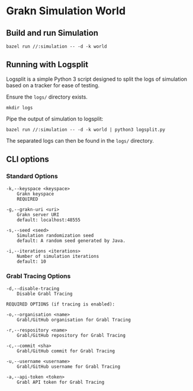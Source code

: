 # Grakn Simulation World

## Build and run Simulation
```shell script
bazel run //:simulation -- -d -k world
```

## Running with Logsplit
Logsplit is a simple Python 3 script designed to split the logs of simulation based on a tracker for ease of testing.

Ensure the `logs/` directory exists.
```shell script
mkdir logs
```
Pipe the output of simulation to logsplit:
```shell script
bazel run //:simulation -- -d -k world | python3 logsplit.py
```
The separated logs can then be found in the `logs/` directory.

## CLI options

### Standard Options
```
-k,--keyspace <keyspace>
    Grakn keyspace
    REQUIRED

-g,--grakn-uri <uri>
    Grakn server URI
    default: localhost:48555

-s,--seed <seed>
    Simulation randomization seed
    default: A random seed generated by Java.

-i,--iterations <iterations>
    Number of simulation iterations
    default: 10
```

### Grabl Tracing Options
```
-d,--disable-tracing
    Disable Grabl Tracing

REQUIRED OPTIONS (if tracing is enabled):

-o,--organisation <name>
    Grabl/GitHub organisation for Grabl Tracing

-r,--respository <name>
    Grabl/GitHub repository for Grabl Tracing

-c,--commit <sha>
    Grabl/GitHub commit for Grabl Tracing

-u,--username <username>
    Grabl/GitHub username for Grabl Tracing

-a,--api-token <token>
    Grabl API token for Grabl Tracing
```